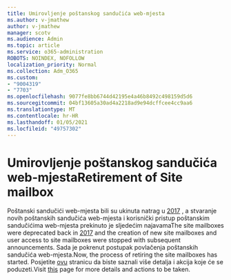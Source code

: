 ```yaml
---
title: Umirovljenje poštanskog sandučića web-mjesta
ms.author: v-jmathew
author: v-jmathew
manager: scotv
ms.audience: Admin
ms.topic: article
ms.service: o365-administration
ROBOTS: NOINDEX, NOFOLLOW
localization_priority: Normal
ms.collection: Adm_O365
ms.custom:
- "9004319"
- "7703"
ms.openlocfilehash: 9077fe8bb6744d42195e4a46b8492c498159d5d6
ms.sourcegitcommit: 04bf13605a30ad4a2218ad9e94dcffcee4cc9aa6
ms.translationtype: MT
ms.contentlocale: hr-HR
ms.lasthandoff: 01/05/2021
ms.locfileid: "49757302"
---
```

# <a name="retirement-of-site-mailbox"></a><span data-ttu-id="4a761-102">Umirovljenje poštanskog sandučića web-mjesta</span><span class="sxs-lookup"><span data-stu-id="4a761-102">Retirement of Site mailbox</span></span>

<span data-ttu-id="4a761-103">Poštanski sandučići web-mjesta bili su ukinuta natrag u [2017](https://techcommunity.microsoft.com/t5/microsoft-sharepoint-blog/deprecation-of-site-mailboxes/ba-p/93028) , a stvaranje novih poštanskih sandučića web-mjesta i korisnički pristup poštanskim sandučićima web-mjesta prekinuto je sljedećim najavama</span><span class="sxs-lookup"><span data-stu-id="4a761-103">The site mailboxes were deprecated back in [2017](https://techcommunity.microsoft.com/t5/microsoft-sharepoint-blog/deprecation-of-site-mailboxes/ba-p/93028) and the creation of new site mailboxes and user access to site mailboxes were stopped with subsequent announcements.</span></span> <span data-ttu-id="4a761-104">Sada je pokrenut postupak povlačenja poštanskih sandučića web-mjesta.</span><span class="sxs-lookup"><span data-stu-id="4a761-104">Now, the process of retiring the site mailboxes has started.</span></span> <span data-ttu-id="4a761-105">Posjetite [ovu](https://aka.ms/SiteMailboxRetirement) stranicu da biste saznali više detalja i akcija koje će se poduzeti.</span><span class="sxs-lookup"><span data-stu-id="4a761-105">Visit [this](https://aka.ms/SiteMailboxRetirement) page for more details and actions to be taken.</span></span>
